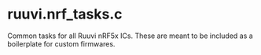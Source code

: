 # ruuvi.nrf_tasks.c
Common tasks for all Ruuvi nRF5x ICs. These are meant to be included as a boilerplate for custom firmwares.
